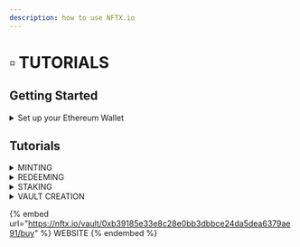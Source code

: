 ```yaml
---
description: how to use NFTX.io
---
```


# ▫ TUTORIALS

## Getting Started

<details>

<summary>Set up your Ethereum Wallet</summary>

<mark style="color:green;"></mark>[MetaMask - Install Guide](https://cryptobriefing.com/metamask-beginner-guide/)

[MetaMask - Fund your Wallet with ETH](https://metamask.zendesk.com/hc/en-us/articles/360058239311-Directly-buying-tokens-with-on-ramps-in-MetaMask)

Connect your MetaMask Wallet to the Marketplace using tutorial below.

</details>

## Tutorials

<details>

<summary>MINTING</summary>

By adding your NFT to an NFTX vault you mint an ERC-20 token (vToken) that has a 1:1 claim on a random NFT inside the vault.

Unlike a non-fungible token (NFT), an ERC-20 is fungible (all tokens are the same) and this allows it to be:

* Instantly sold at an AMM (like Sushiswap)&#x20;
* Pooled in an AMM to earn trading fees
* Staking
* Used as collateral to borrow stablecoins

vTokens can be used to redeem a random vault NFT at any time.

[MINTING STEP-BY-STEP TUTORIAL ](https://docs.nftx.io/tutorials/minting#minting-step-by-step)

</details>

<details>

<summary>REDEEMING</summary>

Redemptions allow users to take ownership of an underlying NFT from within a vault. This means that a user can go to an AMM like Sushiswap, purchase a single vToken like PUNK and use that token to claim a random CryptoPunk from the [PHUNK Vault](https://nftx.io/vault/0xb39185e33e8c28e0bb3dbbce24da5dea6379ae91/redeem/).

For an additional fee, usually 5% (1.05 vTokens), users are able to select a specific NFT from the vault.

[REDEEMING STEP-BY-STEP TUTORIAL](https://docs.nftx.io/tutorials/redeeming#redeeming-step-by-step)

</details>

<details>

<summary>STAKING</summary>

To stake on NFTX you first need to get a token for one of the NFTX vaults. In this example we're going to look at the AVASTR vault.

[STAKING STEP-BY-STEP TUTORIAL](https://docs.nftx.io/tutorials/staking#get-a-vtoken)

</details>

<details>

<summary>VAULT CREATION</summary>

Vault creation is at the heart of the NFTX protocol and allows users and content creators to begin [minting](https://phunks.gitbook.io/knowledge-base/nll/nftx.io/tutorials#tutorials) fungible ERC20 tokens for any NFT.

By creating NFT-backed ERC20 tokens, users can create liquid markets for otherwise illiquid NFTs whilst also earning fees and rewards from liquidity provision.

Protocol fees have been introduced in V2 of the NFTX.

[VAULT CREATION STEP-BY-STEP TUTORIAL](https://docs.nftx.io/tutorials/vault-creation#vault-creation-step-by-step)

</details>

{% embed url="https://nftx.io/vault/0xb39185e33e8c28e0bb3dbbce24da5dea6379ae91/buy" %}
WEBSITE
{% endembed %}
